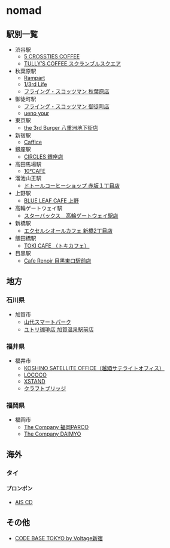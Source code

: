 # nomad


## 駅別一覧
- 渋谷駅
  - [5 CROSSTIES COFFEE](https://www.gransta.jp/mall/gransta_tokyo/5crosstiescoffee/)
  - [TULLY’S COFFEE スクランブルスクエア](https://www.shibuya-scramble-square.com/shops_restaurants/shop_93.html)
- 秋葉原駅
  - [Rampart](https://rampart-akiba.jp/)
  - [1/3rd Life](https://www.1-3rdlife.com/)
  - [フライング・スコッツマン 秋葉原店](https://fscotsman.jp/akihabara)
- 御徒町駅
  - [フライング・スコッツマン 御徒町店](https://fscotsman.jp/okachimachi)
  - [ueno your](https://www.uenoyour.com/)
- 東京駅
  - [the 3rd Burger 八重洲地下街店](https://www.the3rdburger.com/23ku/the-3rd-burger-%E5%85%AB%E9%87%8D%E6%B4%B2%E5%9C%B0%E4%B8%8B%E8%A1%97%E5%BA%97)
- 新宿駅
  - [Caffice](http://caffice.jp/)
- 銀座駅
  - [CIRCLES 銀座店](https://store.starbucks.co.jp/detail-1879/)
- 高田馬場駅
  - [10°CAFE](https://judecafe.com/)
- 溜池山王駅
  - [ドトールコーヒーショップ 赤坂１丁目店](https://shop.doutor.co.jp/map/1011275)
- 上野駅
  - [BLUE LEAF CAFE 上野](https://blueleafcafe.jp/detail-ueno.html)
- 高輪ゲートウェイ駅
  - [スターバックス　高輪ゲートウェイ駅店](https://store.starbucks.co.jp/detail-1861/)
- 新橋駅
  - [エクセルシオールカフェ 新橋2丁目店](https://shop.doutor.co.jp/map/5000191)
- 飯田橋駅
  - [TOKI CAFE （トキカフェ）](https://times-cafe.favy.jp/maps)
- 目黒駅
  - [Cafe Renoir 目黒東口駅前店](https://www.ginza-renoir.co.jp/shopsearch/shops/view/13)

## 地方
### 石川県
- 加賀市
  - [山代スマートパーク](https://ysp-yamashiro.com/access.html)
  - [ユトリ珈琲店 加賀温泉駅前店 ](https://tabelog.com/ishikawa/A1702/A170201/17011793/dtlmap/)

### 福井県
- 福井市
  - [KOSHINO SATELLITE OFFICE（越廼サテライトオフィス）](https://koshino.localinfo.jp/)
  - [LOCOCO](https://www.greens.co.jp/co-work/hefukui/)
  - [XSTAND](https://xstand.square.site/gaiyou)
  - [クラフトブリッジ](https://craftbridge.jp/workspace/)

### 福岡県
- 福岡市
  - [The Company 福岡PARCO](https://thecompany.jp/multi-location/parco/)
  - [The Company DAIMYO](https://thecompany.jp/multi-location/daimyo/)

## 海外
### タイ
#### プロンポン
- [AIS CD](https://aisdc.ais.co.th/home/)

## その他
- [CODE BASE TOKYO by Voltage新宿](https://twitter.com/CODEBASE_TOKYO)

